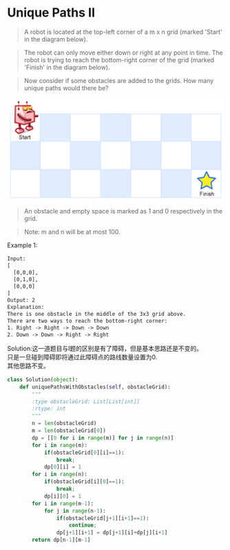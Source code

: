 # Unique Paths II

>A robot is located at the top-left corner of a m x n grid (marked 'Start' in the diagram below).

>The robot can only move either down or right at any point in time. The robot is trying to reach the bottom-right corner of the grid (marked 'Finish' in the diagram below).

>Now consider if some obstacles are added to the grids. How many unique paths would there be?

![Alt](https://github.com/githublss/image/blob/master/leetimage/UniquePaths.png)

>An obstacle and empty space is marked as 1 and 0 respectively in the grid.

>Note: m and n will be at most 100.

Example 1:
```
Input:
[
  [0,0,0],
  [0,1,0],
  [0,0,0]
]
Output: 2
Explanation:
There is one obstacle in the middle of the 3x3 grid above.
There are two ways to reach the bottom-right corner:
1. Right -> Right -> Down -> Down
2. Down -> Down -> Right -> Right
```
Solution:这一道题目与I题的区别是有了障碍，但是基本思路还是不变的。<br>
只是一旦碰到障碍即将通过此障碍点的路线数量设置为0.<br>
其他思路不变。
```python
class Solution(object):
    def uniquePathsWithObstacles(self, obstacleGrid):
        """
        :type obstacleGrid: List[List[int]]
        :rtype: int
        """
        n = len(obstacleGrid)
        m = len(obstacleGrid[0])
        dp = [[0 for i in range(m)] for j in range(n)]
        for i in range(m):
            if(obstacleGrid[0][i]==1):
                break;
            dp[0][i] = 1
        for i in range(n):
            if(obstacleGrid[i][0]==1):
                break;
            dp[i][0] = 1
        for i in range(m-1):
            for j in range(n-1):
                if(obstacleGrid[j+1][i+1]==1):
                    continue;
                dp[j+1][i+1] = dp[j+1][i]+dp[j][i+1]
        return dp[n-1][m-1]
```